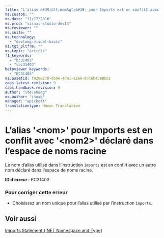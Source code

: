 ```yaml
---
title: "L’alias &#39;&lt;nom&gt;&#39; pour Imports est en conflit avec &#39;&lt;nom2&gt;&#39; d&#233;clar&#233; dans l’espace de noms racine | Microsoft Docs"
ms.custom: ""
ms.date: "11/17/2016"
ms.prod: "visual-studio-dev14"
ms.reviewer: ""
ms.suite: ""
ms.technology: 
  - "devlang-visual-basic"
ms.tgt_pltfrm: ""
ms.topic: "article"
f1_keywords: 
  - "bc31403"
  - "vbc31403"
helpviewer_keywords: 
  - "BC31403"
ms.assetid: f9298179-0b0e-4d01-a269-dd66b4c88b02
caps.latest.revision: 9
caps.handback.revision: 9
author: "stevehoag"
ms.author: "shoag"
manager: "wpickett"
translationtype: Human Translation
---
```

# L’alias &#39;&lt;nom&gt;&#39; pour Imports est en conflit avec &#39;&lt;nom2&gt;&#39; d&#233;clar&#233; dans l’espace de noms racine
Le nom d’alias utilisé dans l’instruction `Imports` est en conflit avec un autre nom déclaré dans l’espace de noms racine.  
  
 **ID d’erreur :** BC31403  
  
### Pour corriger cette erreur  
  
-   Choisissez un nom unique pour l’alias utilisé par l’instruction `Imports`.  
  
## Voir aussi  
 [Imports Statement \(.NET Namespace and Type\)](../../visual-basic/language-reference/statements/imports-statement-net-namespace-and-type.md)